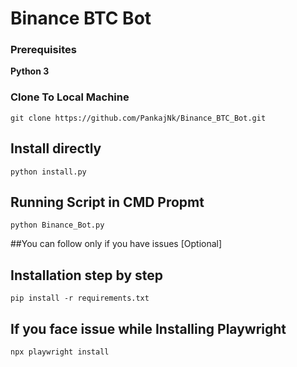 # Binance BTC Bot

### Prerequisites
**Python 3**

### Clone To Local Machine
```
git clone https://github.com/PankajNk/Binance_BTC_Bot.git
```
## Install directly
```shell
python install.py
```
## Running Script in CMD Propmt
```shell
python Binance_Bot.py 
```

##You can follow only if you have issues [Optional]
## Installation step by step
```shell
pip install -r requirements.txt
```
## If you face issue while Installing Playwright
```shell
npx playwright install
```
